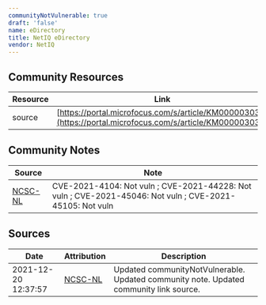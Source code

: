 ```yaml
---
communityNotVulnerable: true
draft: 'false'
name: eDirectory
title: NetIQ eDirectory
vendor: NetIQ
---
```



## Community Resources
| Resource | Link |
| --- | --- |
| source | [https://portal.microfocus.com/s/article/KM000003035](https://portal.microfocus.com/s/article/KM000003035) |

## Community Notes
| Source | Note |
| --- | --- |
| [NCSC-NL](https://github.com/NCSC-NL/log4shell/blob/main/software/README.md) | CVE-2021-4104: Not vuln ; CVE-2021-44228: Not vuln ; CVE-2021-45046: Not vuln ; CVE-2021-45105: Not vuln </ul> |

## Sources
| Date | Attribution | Description |
| --- | --- | --- |
| 2021-12-20 12:37:57 | [NCSC-NL](https://github.com/NCSC-NL/log4shell/blob/main/software/README.md) | Updated communityNotVulnerable. Updated community note. Updated community link source.  |

